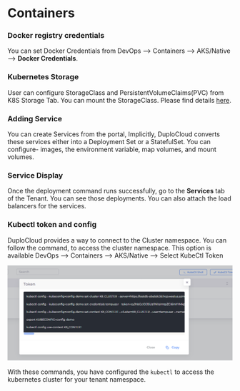 # Containers

### Docker registry credentials <a href="#4-toc-title" id="4-toc-title"></a>

You can set Docker Credentials from  DevOps --> Containers --> AKS/Native --> **Docker Credentials**.

### Kubernetes Storage

User can configure StorageClass and PersistentVolumeClaims(PVC) from K8S Storage Tab. You can mount the StorageClass. Please find details [here](storage-options.md).

### Adding Service

&#x20;You can create Services from the portal, Implicitly, DuploCloud converts these services either into a Deployment Set or a StatefulSet. You can configure- images, the environment variable, map volumes, and mount volumes.

### Service Display

Once the deployment command runs successfully, go to the **Services** tab of the Tenant. You can see those deployments. You can also attach the load balancers for the services.

### Kubectl token and config

DuploCloud provides a way to connect to the Cluster namespace. You can follow the command, to access the cluster namespace. This option is available DevOps --> Containers --> AKS/Native --> Select KubeCtl Token

![](<../../../.gitbook/assets/image (1) (3).png>)

With these commands, you have configured the `kubectl` to access the kubernetes cluster for your tenant namespace.

